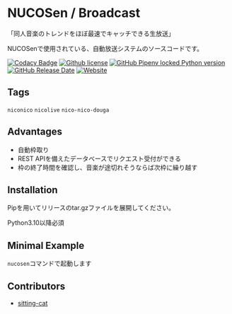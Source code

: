 # NUCOSen / Broadcast

<!-- # Short Description -->

「同人音楽のトレンドをほぼ最速でキャッチできる生放送」

NUCOSenで使用されている、自動放送システムのソースコードです。

<!-- # Badges -->

[![Codacy Badge](https://app.codacy.com/project/badge/Grade/74c7db0448f247b78186f650a0793952)](https://www.codacy.com/gh/nucosen/broadcast/dashboard?utm_source=github.com&amp;utm_medium=referral&amp;utm_content=nucosen/broadcast&amp;utm_campaign=Badge_Grade)
[![Github license](https://img.shields.io/github/license/nucosen/broadcast)](https://github.com/nucosen/broadcast/blob/main/LICENSE)
[![GitHub Pipenv locked Python version](https://img.shields.io/github/pipenv/locked/python-version/nucosen/broadcast)](https://github.com/nucosen/broadcast/blob/main/Pipfile)
[![GitHub Release Date](https://img.shields.io/github/release-date/nucosen/broadcast)](https://github.com/nucosen/broadcast/releases/latest)
[![Website](https://img.shields.io/website?down_color=red&down_message=offline&up_color=success&up_message=online&url=https%3A%2F%2Fwww.nucosen.live%2F)](https://www.nucosen.live/)

## Tags

`niconico` `nicolive` `nico-nico-douga`

## Advantages

-  自動枠取り
-  REST APIを備えたデータベースでリクエスト受付ができる
-  枠の終了時間を確認し、音楽が途切れそうならば次枠に繰り越す

## Installation

Pipを用いてリリースのtar.gzファイルを展開してください。

Python3.10以降必須

## Minimal Example

`nucosen`コマンドで起動します

## Contributors

-  [sitting-cat](https://github.com/sitting-cat)

<!-- CREATED_BY_LEADYOU_README_GENERATOR -->